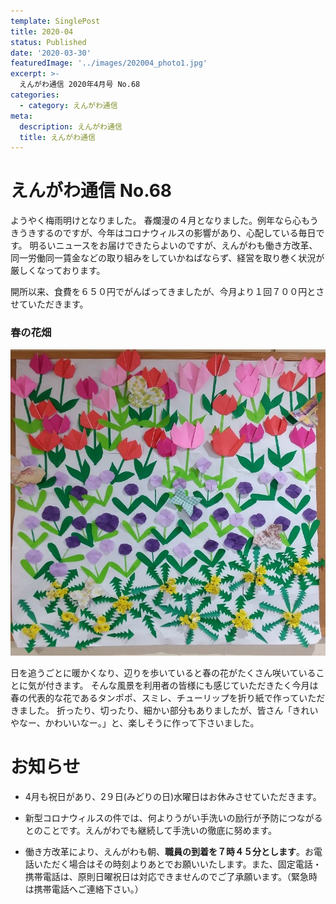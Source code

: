 ```yaml
---
template: SinglePost
title: 2020-04
status: Published
date: '2020-03-30'
featuredImage: '../images/202004_photo1.jpg'
excerpt: >-
  えんがわ通信 2020年4月号 No.68
categories:
  - category: えんがわ通信
meta:
  description: えんがわ通信
  title: えんがわ通信
---
```


# えんがわ通信 No.68

ようやく梅雨明けとなりました。
春爛漫の４月となりました。例年なら心もうきうきするのですが、今年はコロナウィルスの影響があり、心配している毎日です。
明るいニュースをお届けできたらよいのですが、えんがわも働き方改革、同一労働同一賃金などの取り組みをしていかねばならず、経営を取り巻く状況が厳しくなっております。

開所以来、食費を６５０円でがんばってきましたが、今月より１回７００円とさせていただきます。

### 春の花畑

![](./images/202004_photo1.jpg)

日を追うごとに暖かくなり、辺りを歩いていると春の花がたくさん咲いていることに気が付きます。
そんな風景を利用者の皆様にも感じていただきたく今月は春の代表的な花であるタンポポ、スミレ、チューリップを折り紙で作っていただきました。
折ったり、切ったり、細かい部分もありましたが、皆さん「きれいやなー、かわいいなー。」と、楽しそうに作って下さいました。


# お知らせ

- 4月も祝日があり、2９日(みどりの日)水曜日はお休みさせていただきます。

- 新型コロナウィルスの件では、何よりうがい手洗いの励行が予防につながるとのことです。えんがわでも継続して手洗いの徹底に努めます。

- 働き方改革により、えんがわも朝、**職員の到着を７時４５分とします**。お電話いただく場合はその時刻よりあとでお願いいたします。また、固定電話・携帯電話は、原則日曜祝日は対応できませんのでご了承願います。（緊急時は携帯電話へご連絡下さい。）
